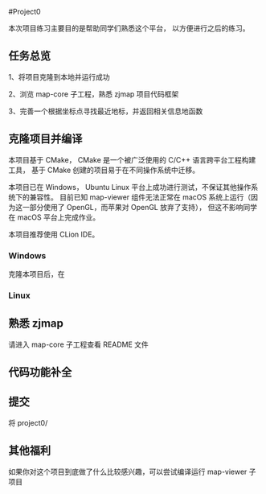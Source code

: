 #Project0

本次项目练习主要目的是帮助同学们熟悉这个平台，
以方便进行之后的练习。

## 任务总览

1、将项目克隆到本地并运行成功

2、浏览 map-core 子工程，熟悉 zjmap 项目代码框架

3、完善一个根据坐标点寻找最近地标，并返回相关信息地函数

## 克隆项目并编译

本项目基于 CMake， CMake 是一个被广泛使用的 C/C++ 语言跨平台工程构建工具，
基于 CMake 创建的项目易于在不同操作系统中迁移。

本项目已在 Windows， Ubuntu Linux 平台上成功进行测试，不保证其他操作系统下的兼容性。
目前已知 map-viewer 组件无法正常在 macOS 系统上运行（因为这一部分使用了 OpenGL，而苹果对 OpenGL 放弃了支持），
但这不影响同学在 macOS 平台上完成作业。

本项目推荐使用 CLion IDE。

### Windows

克隆本项目后，在

### Linux

## 熟悉 zjmap

请进入 map-core 子工程查看 README 文件

## 代码功能补全

## 提交

将 project0/

## 其他福利

如果你对这个项目到底做了什么比较感兴趣，可以尝试编译运行 map-viewer 子项目



